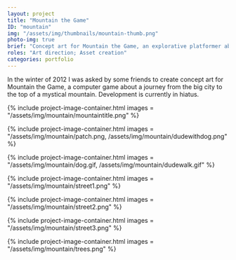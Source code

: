 ```yaml
---
layout: project
title: "Mountain the Game"
ID: "mountain"
img: "/assets/img/thumbnails/mountain-thumb.png"
photo-img: true
brief: "Concept art for Mountain the Game, an explorative platformer about a journey up a mountain."
roles: "Art direction; Asset creation"
categories: portfolio
---
```


In the winter of 2012 I was asked by some friends to create concept art for Mountain the Game, a computer game about a journey from the big city to the top of a mystical mountain. Development is currently in hiatus.

{%
	include project-image-container.html
	images = "/assets/img/mountain/mountaintitle.png"
%}

{% 
  include project-image-container.html
  images = "/assets/img/mountain/patch.png, /assets/img/mountain/dudewithdog.png"
%}

{% 
  include project-image-container.html
  images = "/assets/img/mountain/dog.gif, /assets/img/mountain/dudewalk.gif"
%}

{% 
  include project-image-container.html
  images = "/assets/img/mountain/street1.png"
%}

{% 
  include project-image-container.html
  images = "/assets/img/mountain/street2.png"
%}

{% 
  include project-image-container.html
  images = "/assets/img/mountain/street3.png"
%}

{% 
  include project-image-container.html
  images = "/assets/img/mountain/trees.png"
%}

